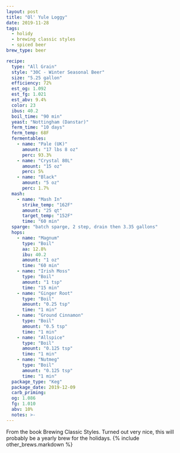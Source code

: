 ```yaml
---
layout: post
title: "Ol' Yule Loggy"
date: 2019-11-28
tags:
  - holidy
  - brewing classic styles
  - spiced beer
brew_type: beer

recipe:
  type: "All Grain"
  style: "30C - Winter Seasonal Beer"
  size: "5.25 gallon"
  efficiency: 72%
  est_og: 1.092
  est_fg: 1.021
  est_abv: 9.4%
  color: 23
  ibus: 40.2
  boil_time: "90 min"
  yeast: "Nottingham (Danstar)"
  ferm_time: "10 days"
  ferm_temp: 68F
  fermentables:
    - name: "Pale (UK)"
      amount: "17 lbs 8 oz"
      perc: 93.3%
    - name: "Crystal 80L"
      amount: "15 oz"
      perc: 5%
    - name: "Black"
      amount: "5 oz"
      perc: 1.7%
  mash:
    - name: "Mash In"
      strike_temp: "162F"
      amount: "25 qt"
      target_temp: "152F"
      time: "60 min"
  sparge: "batch sparge, 2 step, drain then 3.35 gallons"
  hops:
    - name: "Magnum"
      type: "Boil"
      aa: 12.8%
      ibu: 40.2
      amount: "1 oz"
      time: "60 min"
    - name: "Irish Moss"
      type: "Boil"
      amount: "1 tsp"
      time: "15 min"
    - name: "Ginger Root"
      type: "Boil"
      amount: "0.25 tsp"
      time: "1 min"
    - name: "Ground Cinnamon"
      type: "Boil"
      amount: "0.5 tsp"
      time: "1 min"
    - name: "Allspice"
      type: "Boil"
      amount: "0.125 tsp"
      time: "1 min"
    - name: "Nutmeg"
      type: "Boil"
      amount: "0.125 tsp"
      time: "1 min"
  package_type: "Keg"
  package_date: 2019-12-09
  carb_priming:
  og: 1.086
  fg: 1.010
  abv: 10%
  notes: >-
---
```

From the book Brewing Classic Styles. Turned out very nice, this will probably be a yearly brew for the holidays.
{% include other_brews.markdown %}

